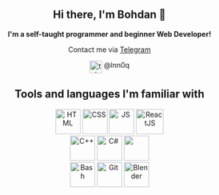 <h2 align=center> Hi there, I'm Bohdan 👋</h2>
<p align=center> <b>I'm a self-taught programmer and beginner Web Developer!</b> </p>

<p align=center> Contact me via <a href="https://t.me/lnn0q">Telegram</a> </p> 
<div align=center><img src="https://www.vectorico.com/wp-content/uploads/2019/02/Telegram-Icon-300x300.png" width=25 height=25 alt='telegram' align=top> @lnn0q</div>

<h2 align=center> Tools and languages I'm familiar with </h2>
  <p>
    <div align=center><img src="https://external-content.duckduckgo.com/iu/?u=https%3A%2F%2Fcdn.icon-icons.com%2Ficons2%2F2107%2FPNG%2F512%2Ffile_type_html_icon_130541.png&f=1&nofb=1&ipt=8a315b35b2e9e3e4e50ebcf5f84ef7c6a30acae17631060d168b197114b09a62&ipo=images" alt='HTML' width=50 height=50>
    <img src="https://external-content.duckduckgo.com/iu/?u=https%3A%2F%2Fcdn1.iconfinder.com%2Fdata%2Ficons%2Flogotypes%2F32%2Fbadge-css-3-512.png&f=1&nofb=1&ipt=cf5f782d09f6dfb5a8a7f27ab558a9e98e63b8d283f903a7bc564bbf9e524405&ipo=images" alt='CSS' width=50 height=50>  
    <img src="https://external-content.duckduckgo.com/iu/?u=https%3A%2F%2Fcoder.clothing%2Fimages%2Fstories%2Fvirtuemart%2Fproduct%2Fjavascript-icon.png&f=1&nofb=1&ipt=bd49bb3081feff33572704eacab77eb4f61dbf9f4379264943cd6f161cc16365&ipo=images" alt='JS' width=50 height=50>
    <img src="https://external-content.duckduckgo.com/iu/?u=https%3A%2F%2Flogos-download.com%2Fwp-content%2Fuploads%2F2016%2F09%2FReact_logo_logotype_emblem-700x626.png&f=1&nofb=1&ipt=b786e23a336411ab4625defdcee56fc4829f042e9489c15e9f6ba5d26012fe55&ipo=images" alt='ReactJS' width=55 height=50></div>
    <div align=center><img src="https://external-content.duckduckgo.com/iu/?u=https%3A%2F%2Fcdn-icons-png.flaticon.com%2F512%2F6132%2F6132222.png&f=1&nofb=1&ipt=7b75f73326672d2550909fee4103435174ecdba545b737d247c334b42ca1f5bb&ipo=images" alt='C++' width=50 height=50>
    <img src="https://external-content.duckduckgo.com/iu/?u=https%3A%2F%2Ficonape.com%2Fwp-content%2Fpng_logo_vector%2Fc.png&f=1&nofb=1&ipt=73a4eab72f45c0c21fae494751bb22df701ebeb6423db846e75e807644cdff83&ipo=images" alt='C#' width=50 height=50>
    <img src="https://external-content.duckduckgo.com/iu/?u=https%3A%2F%2Fi0.wp.com%2Ftinkercademy.com%2Fwp-content%2Fuploads%2F2018%2F04%2Fpython-icon.png%3Fssl%3D1&f=1&nofb=1&ipt=a0765a98ed6443e79a8be2e8e540f32d708992b9a4057b232d5494509deb71d0&ipo=images" width=50 height=50></div>
    <div align=center><img src="https://keestalkstech.com/wp-content/uploads/2019/08/bash-logo-300x300.png" alt='Bash' width=50 height=50 object-fit=center>
    <img src="https://external-content.duckduckgo.com/iu/?u=https%3A%2F%2F3.bp.blogspot.com%2F-xhNpNJJyQhk%2FXIe4GY78RQI%2FAAAAAAAAItc%2FouueFUj2Hqo5dntmnKqEaBJR4KQ4Q2K3ACK4BGAYYCw%2Fs1600%2Flogo%252Bgit%252Bicon.png&f=1&nofb=1&ipt=775ecf432d96468ba6091cb836633b2e09eec13582d39d3eef698fffe4dc505c&ipo=images" alt='Git' width=50 height=50>
    <img src="https://external-content.duckduckgo.com/iu/?u=https%3A%2F%2Fcdn2.iconfinder.com%2Fdata%2Ficons%2Fthe-circle-icons%2F1080%2FBlender.png&f=1&nofb=1&ipt=629f8a012784ac737010ca85a0cf0fb8d9cd59612b930c4944a377382f4b64c8&ipo=images" alt='Blender' width=50 height=50></div>
  </p>
